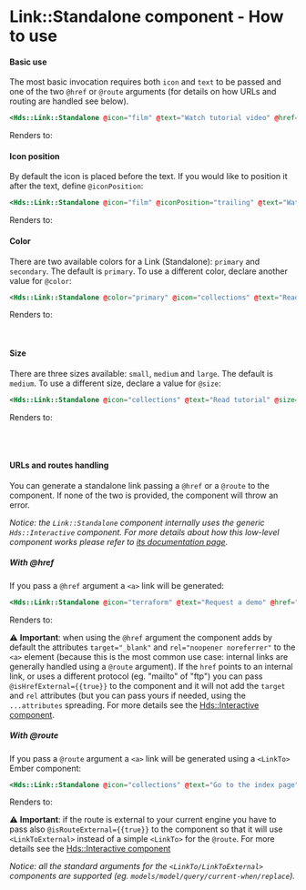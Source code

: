 <h1>Link::Standalone component - How to use</h1>

<section data-section="how-to-use">
  

  <h4 class="dummy-h4">Basic use</h4>
  <p class="dummy-paragraph">The most basic invocation requires both
    <code class="dummy-code">icon</code>
    and
    <code class="dummy-code">text</code>
    to be passed and one of the two
    <code class="dummy-code">@href</code>
    or
    <code class="dummy-code">@route</code>
    arguments (for details on how URLs and routing are handled see below).</p>
  
  <!-- prettier-ignore-start -->
```handlebars
<Hds::Link::Standalone @icon="film" @text="Watch tutorial video" @href="..." />
```
<!-- prettier-ignore-end -->

  
  <p class="dummy-paragraph">Renders to:</p>
  <Hds::Link::Standalone @icon="film" @text="Watch tutorial video" @href="#" />

  <h4 class="dummy-h4">Icon position</h4>
  <p class="dummy-paragraph">By default the icon is placed before the text. If you would like to position it after the
    text, define
    <code class="dummy-code">@iconPosition</code>:
  </p>
  
  <!-- prettier-ignore-start -->
```handlebars
<Hds::Link::Standalone @icon="film" @iconPosition="trailing" @text="Watch tutorial video" @href="..." />
```
<!-- prettier-ignore-end -->

  
  <p class="dummy-paragraph">Renders to:</p>
  <Hds::Link::Standalone @icon="film" @iconPosition="trailing" @text="Watch tutorial video" @href="#" />

  <h4 class="dummy-h4">Color</h4>
  <p class="dummy-paragraph">
    There are two available colors for a Link (Standalone):
    <code class="dummy-code">primary</code>
    and
    <code class="dummy-code">secondary</code>. The default is
    <code class="dummy-code">primary</code>. To use a different color, declare another value for
    <code class="dummy-code">@color</code>:
  </p>
  
  <!-- prettier-ignore-start -->
```handlebars
<Hds::Link::Standalone @color="primary" @icon="collections" @text="Read tutorial" @href="..." />
```
<!-- prettier-ignore-end -->

  
  <p class="dummy-paragraph">Renders to:</p>
  <Hds::Link::Standalone @icon="collections" @text="Read tutorial" @color="primary" @href="#" />
  <br />
  <Hds::Link::Standalone @icon="collections" @text="Read tutorial" @color="secondary" @href="#" />

  <h4 class="dummy-h4">Size</h4>
  <p class="dummy-paragraph">
    There are three sizes available:
    <code class="dummy-code">small</code>,
    <code class="dummy-code">medium</code>
    and
    <code class="dummy-code">large</code>. The default is
    <code class="dummy-code">medium</code>. To use a different size, declare a value for
    <code class="dummy-code">@size</code>:
  </p>
  
  <!-- prettier-ignore-start -->
```handlebars
<Hds::Link::Standalone @icon="collections" @text="Read tutorial" @size="small" @href="..." />
```
<!-- prettier-ignore-end -->

  
  <p class="dummy-paragraph">Renders to:</p>
  <Hds::Link::Standalone @icon="collections" @text="Read tutorial" @size="small" @href="#" />
  <br />
  <Hds::Link::Standalone @icon="collections" @text="Read tutorial" @size="medium" @href="#" />
  <br />
  <Hds::Link::Standalone @icon="collections" @text="Read tutorial" @size="large" @href="#" />

  <h4 class="dummy-h4">URLs and routes handling</h4>
  <p class="dummy-paragraph">You can generate a standalone link passing a
    <code class="dummy-code">@href</code>
    or a
    <code class="dummy-code">@route</code>
    to the component. If none of the two is provided, the component will throw an error.</p>
  <p class="dummy-paragraph"><em>Notice: the
      <code class="dummy-code">Link::Standalone</code>
      component internally uses the generic
      <code class="dummy-code">Hds::Interactive</code>
      component. For more details about how this low-level component works please refer to
      <a href="/utilities/interactive/01_overview/">its documentation page</a>.</em></p>
  <h5 class="dummy-h5">With @href</h5>
  <p class="dummy-paragraph">If you pass a
    <code class="dummy-code">@href</code>
    argument a
    <code class="dummy-code">&lt;a&gt;</code>
    link will be generated:</p>
  
  <!-- prettier-ignore-start -->
```handlebars
<Hds::Link::Standalone @icon="terraform" @text="Request a demo" @href="https://www.hashicorp.com/request-demo/terraform" />
```
<!-- prettier-ignore-end -->

  
  <p class="dummy-paragraph">Renders to:</p>
  <Hds::Link::Standalone
    @icon="terraform"
    @text="Request a demo"
    @href="https://www.hashicorp.com/request-demo/terraform"
  />
  <p class="dummy-paragraph">⚠️
    <strong>Important</strong>: when using the
    <code class="dummy-code">@href</code>
    argument the component adds by default the attributes
    <code class="dummy-code">target="_blank"</code>
    and
    <code class="dummy-code">rel="noopener noreferrer"</code>
    to the
    <code class="dummy-code">&lt;a&gt;</code>
    element (because this is the most common use case: internal links are generally handled using a
    <code class="dummy-code">@route</code>
    argument). If the
    <code class="dummy-code">href</code>
    points to an internal link, or uses a different protocol (eg. "mailto" of "ftp") you can pass
    <code class="dummy-code">@isHrefExternal=&lbrace;&lbrace;true&rbrace;&rbrace;</code>
    to the component and it will not add the
    <code class="dummy-code">target</code>
    and
    <code class="dummy-code">rel</code>
    attributes (but you can pass yours if needed, using the
    <code class="dummy-code">...attributes</code>
    spreading. For more details see the
    <a href="/utilities/interactive/01_overview/">Hds::Interactive component</a>.</p>

  <h5 class="dummy-h5">With @route</h5>
  <p class="dummy-paragraph">If you pass a
    <code class="dummy-code">@route</code>
    argument a
    <code class="dummy-code">&lt;a&gt;</code>
    link will be generated using a
    <code class="dummy-code">&lt;LinkTo&gt;</code>
    Ember component:</p>
  
  <!-- prettier-ignore-start -->
```handlebars
<Hds::Link::Standalone @icon="collections" @text="Go to the index page" @route="my.page.route" @model="my.page.model" />
```
<!-- prettier-ignore-end -->

  
  <p class="dummy-paragraph">Renders to:</p>
  <Hds::Link::Standalone @icon="collections" @text="Go to the index page" @route="index" />
  <p class="dummy-paragraph">⚠️
    <strong>Important</strong>: if the route is external to your current engine you have to pass also
    <code class="dummy-code">@isRouteExternal=&lbrace;&lbrace;true&rbrace;&rbrace;</code>
    to the component so that it will use
    <code class="dummy-code">&lt;LinkToExternal&gt;</code>
    instead of a simple
    <code class="dummy-code">&lt;LinkTo&gt;</code>
    for the
    <code class="dummy-code">@route</code>. For more details see the
    <a href="/utilities/interactive/01_overview/">Hds::Interactive component</a></p>
  <p class="dummy-paragraph"><em>Notice: all the standard arguments for the
      <code class="dummy-code">&lt;LinkTo/LinkToExternal&gt;</code>
      components are supported (eg.
      <code class="dummy-code">models/model/query/current-when/replace</code>).</em></p>
</section>
